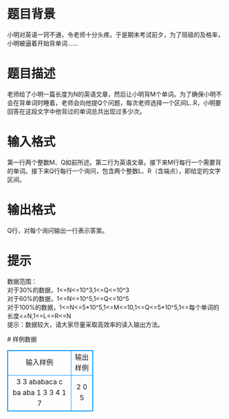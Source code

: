 # 

 
 # 题目背景 
<p>小明对英语一窍不通，令老师十分头疼。于是期末考试前夕，为了班级的及格率，小明被逼着开始背单词&hellip;&hellip;</p> 

 
 # 题目描述 
<p>老师给了小明一篇长度为N的英语文章，然后让小明背M个单词。为了确保小明不会在背单词时睡着，老师会向他提Q个问题，每次老师选择一个区间L..R，小明要回答在这段文字中他背过的单词总共出现过多少次。</p> 

 
 # 输入格式 
<p>第一行两个整数M、Q如前所述。第二行为英语文章。接下来M行每行一个需要背的单词。接下来Q行每行一个询问，包含两个整数L、R（含端点），即给定的文字区间。</p> 

 
 # 输出格式 
<p>Q行，对每个询问输出一行表示答案。</p> 

 
 # 提示 
<p>数据范围：<br />
对于30%的数据，1&lt;=N&lt;=10^3,1&lt;=Q&lt;=10^3<br />
对于60%的数据，1&lt;=N&lt;=10^5,1&lt;=Q&lt;=10^5<br />
对于100%的数据，1&lt;=N&lt;=5*10^5,1&lt;=M&lt;=10,1&lt;=Q&lt;=5*10^5,1&lt;=每个单词的长度&lt;=N,1&lt;=L&lt;=R&lt;=N<br />
提示：数据较大，请大家尽量采取高效率的读入输出方法。</p> 
# 样例数据
<style>
        table,table tr th, table tr td { border:1px solid #0094ff; }
        table { width: 200px; min-height: 25px; line-height: 25px; text-align: center; border-collapse: collapse;}   
    </style>
<table>
	<tr>
		<td>输入样例</td>
		<td>输出样例</td>
	</tr>
<tr><td>3 3
ababaca
c
ba
aba
1 3
3 4
1 7
</td><td>2
0
5
</td></tr></table>
